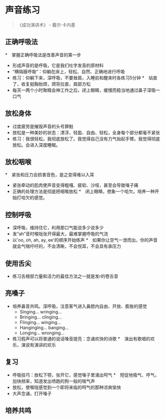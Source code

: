 # 声音练习

> 《成功演讲术》 - 戴尔·卡内基

## 正确呼吸法
*　掌握正确呼吸法是改善声音的第一步
* 形成声音的是呼吸，它是我们吐字发音的原材料
* “横隔膜呼吸”：仰躺在床上，轻松、自然、正确地进行呼吸
* 练习：仰躺下来，深呼吸，不要耸肩，入睡前和醒来时各练习5分钟
*　站直了，收复挺胸抬颈，颈背拉直，肩部方松
* 每天一两个小时聚精会神工作之后，闭上眼睛，缓慢而稳当地通过鼻子深吸一口气

## 放松身体
* 过度疲劳是摧毁声音的头号罪魁
* 放松是一种美妙的状态：漂浮、轻盈、自由、轻松，全身每个部分都毫不紧张
* 练习：我很轻松，我彻底放松了。我觉得自己没有力气抬起手臂。我觉得彻底放松。会进入深度睡眠。

## 放松咽喉
*　紧张和压力会损害音色，是之变得难以入耳
* 紧张牵动的肌肉使声音变得粗嘎、疲软、沙哑，甚至会导致嗓子痛
* 正确的处理方法是彻底把咽喉放松
*　闭上眼睛，想象一个哈欠。培养一种开始打哈欠的感觉。

## 控制呼吸
* 深呼吸，维持住它，利用那口气能说多少说多少
* 发“ah”音时喉咙张开得最大，最难掌握呼吸的气流
* 以'oo, oh, ah, ay, ee'的顺序开始练声
*　如果你让空气一泄而出，你的声音就会气喘吁吁的，不会清晰，不会悦耳，不会具有承压力

## 使用舌尖
* 练习舌根部力量和活力的最佳方法之一就是发r的卷舌音

## 亮嗓子
* 培养鼻音共鸣。深呼吸，注意客气进入鼻腔内自由、开放、膨胀的感觉
	* Singing... wringing...
	* Bringing...	clinging...
	* Flinging...	winging...
	* Hanginging...	banging...
	* Longing...	wronging...
* 练习假声可以将普通的说话嗓音提亮：念诵欢快的诗歌
*　演出有歌唱的欢乐，演说有演讲的欢乐

## 复习
* 呼吸技巧：放松下颚，张开它，感觉嗓子里涌出呵气
*　短促地吸气、呼气，加快频率，知道发出喷跑的狗一般的喘气声
* 放松，使喉咙感觉到一个即将来临的呵气的那种凉爽愉快
* 大声念诵，打开嗓子

## 培养共鸣

















